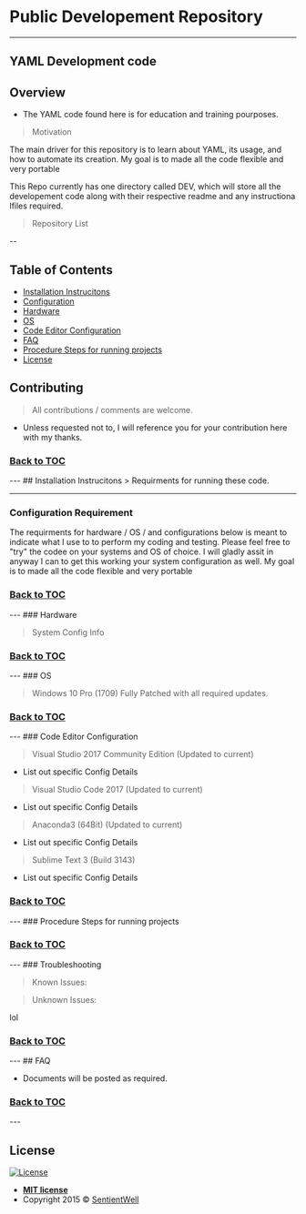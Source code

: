<!---
<a href="https://github.com/TrunksLegendary/SentientWell"><img src="https://raw.githubusercontent.com/TrunksLegendary/SentientWell/master/Images/sw-cmyk.png?_sm_au_=iVVJFRM5TWW0R0TB" title="The Sentient Well" alt="SentientWell"></a>

<!-- [![FVCproductions](https://avatars1.githubusercontent.com/u/4284691?v=3&s=200)](https://github.com/TrunksLegendary/SentientWell) -->
<!---***INSERT GRAPHIC HERE (include hyperlink in image)***--->

# Public Developement Repository
---
## YAML Development code

## Overview
- The YAML code found here is for education and training pourposes.

> Motivation

  The main driver for this repository is to learn about YAML, its usage, and how to automate its creation.
  My goal is to made all the code flexible and very portable

This Repo currently has one directory called DEV, which will store all the developement code along with their respective readme and any instructiona lfiles required.

> Repository List

--
## Table of Contents 

- [Installation Instrucitons](#installation-instrucitons)
- [Configuration](#config)
- [Hardware](#hardware)
- [OS](#os)
- [Code Editor Configuration](#code-editor-configuration)
- [FAQ](#faq)
- [Procedure Steps for running projects](#procedures)
- [License](#license)


## Contributing

> All contributions / comments are welcome. 

- Unless requested not to, I will reference you for your contribution here with my thanks.

<h3>
<a href="https://github.com/TrunksLegendary/SentientWell" target="_blank">Back to TOC</a>
</h3>
---
## Installation Instrucitons
> Requirments for running these code.

---
### Configuration Requirement
 
 The requirments for hardware / OS / and configurations below is meant to indicate what I use to to perform my coding and testing. Please feel free to "try" the codee on your systems and OS of choice.
 I will gladly assit in anyway I can to get this working your system configuration as well. My goal is to made all the code flexible and very portable

<h3>
<a href="https://github.com/TrunksLegendary/SentientWell" target="_blank">Back to TOC</a>
</h3>
---
### Hardware

> System Config Info

<h3>
<a href="https://github.com/TrunksLegendary/SentientWell" target="_blank">Back to TOC</a>
</h3>
--- 
### OS

> Windows 10 Pro (1709)
Fully Patched with all required updates.

<h3>
<a href="https://github.com/TrunksLegendary/SentientWell" target="_blank">Back to TOC</a>
</h3>
---
### Code Editor Configuration

> Visual Studio 2017 Community Edition (Updated to current)
  - List out specific Config Details
  
> Visual Studio Code 2017 (Updated to current)
  - List out specific Config Details
  
> Anaconda3 (64Bit) (Updated to current)
  - List out specific Config Details
  
> Sublime Text 3 (Build 3143)
  - List out specific Config Details
 
<h3>
<a href="https://github.com/TrunksLegendary/SentientWell" target="_blank">Back to TOC</a>
</h3>
---
### Procedure Steps for running projects

<h3>
<a href="https://github.com/TrunksLegendary/SentientWell" target="_blank">Back to TOC</a>
</h3>
---
### Troubleshooting

> Known Issues:

> Unknown Issues:

lol

<h3>
<a href="https://github.com/TrunksLegendary/SentientWell" target="_blank">Back to TOC</a>
</h3>
---
## FAQ

- Documents will be posted as required.

<h3>
<a href="https://github.com/TrunksLegendary/SentientWell" target="_blank">Back to TOC</a>
</h3>
---

## License

[![License](https://img.shields.io/:license-mit-blue.svg?style=flat-square)](http://badges.mit-license.org)

- **[MIT license](http://opensource.org/licenses/mit-license.php)**
- Copyright 2015 © <a href="https://github.com/TrunksLegendary/SentientWell" target="_blank">SentientWell</a>

